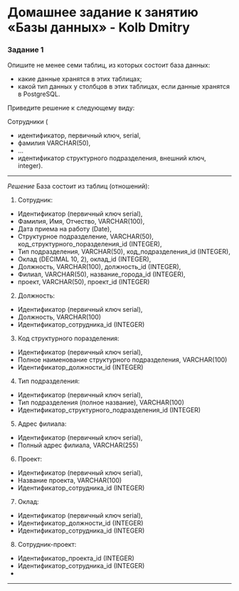 # Домашнее задание к занятию «Базы данных» - Kolb Dmitry 

### Задание 1

Опишите не менее семи таблиц, из которых состоит база данных:

- какие данные хранятся в этих таблицах;
- какой тип данных у столбцов в этих таблицах, если данные хранятся в PostgreSQL.

Приведите решение к следующему виду:

Сотрудники (

- идентификатор, первичный ключ, serial,
- фамилия VARCHAR(50),
- ...
- идентификатор структурного подразделения, внешний ключ, integer).

---
*Решение*
База состоит из таблиц (отношений):
1. Сотрудник:

- Идентификатор (первичный ключ serial),
- Фамилия, Имя, Отчество, VARCHAR(100),
- Дата приема на работу (Date),
- Структурное подразделение, VARCHAR(50), код_структурного_поразделения_id (INTEGER),
- Тип подразделения, VARCHAR(50), код_подразделения_id (INTEGER),
- Оклад (DECIMAL 10, 2), оклад_id (INTEGER),
- Должность, VARCHAR(100), должность_id (INTEGER),
- Филиал, VARCHAR(50), название_города_id (INTEGER),
- проект, VARCHAR(50), проект_id (INTEGER)

2. Должность:

- Идентификатор (первичный ключ serial),
- Должность, VARCHAR(100)
- Идентификатор_сотрудника_id (INTEGER)

3. Код структурного поразделения:

- Идентификатор (первичный ключ serial),
- Полное наименование структурного подразделения, VARCHAR(100)
- Идентификатор_должности_id (INTEGER)

 
4. Тип подразделения:

- Идентификатор (первичный ключ serial),
- Тип подразделения (полное название), VARCHAR(100)
- Идентификатор_структурного_подразделения_id (INTEGER)

5. Адрес филиала:
   
- Идентификатор (первичный ключ serial),
- Полный адрес филиала, VARCHAR(255)

6. Проект:

- Идентификатор (первичный ключ serial),
- Название проекта, VARCHAR(100)
- Идентификатор_сотрудника_id (INTEGER)

7. Оклад:

- Идентификатор (первичный ключ serial),
- Идентификатор_должности_id (INTEGER)
- Идентификатор_сотрудника_id (INTEGER)

8. Сотрудник-проект:

- Идентификатор_проекта_id (INTEGER)
- Идентификатор_сотрудника_id (INTEGER)
- 
---
